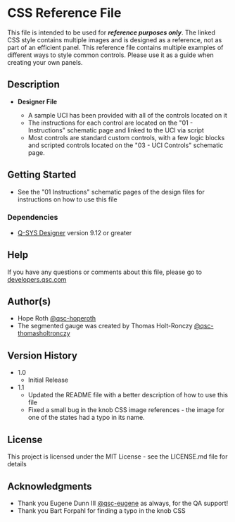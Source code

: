 # CSS Reference File

This file is intended to be used for **_reference purposes only_**. The linked CSS style contains multiple images and is designed as a reference, not as part of an efficient panel. This reference file contains multiple examples of different ways to style common controls. Please use it as a guide when creating your own panels.

## Description

- **Designer File**

  - A sample UCI has been provided with all of the controls located on it
  - The instructions for each control are located on the "01 - Instructions" schematic page and linked to the UCI via script
  - Most controls are standard custom controls, with a few logic blocks and scripted controls located on the "03 - UCI Controls" schematic page.

## Getting Started

- See the "01 Instructions" schematic pages of the design files for instructions on how to use this file

### Dependencies

- [Q-SYS Designer](https://www.qsys.com/resources/software-and-firmware/q-sys-designer-software/) version 9.12 or greater

## Help

If you have any questions or comments about this file, please go to [developers.qsc.com](https://developers.qsc.com)

## Author(s)

- Hope Roth [@qsc-hoperoth](https://github.com/qsc-hoperoth)
- The segmented gauge was created by Thomas Holt-Ronczy [@qsc-thomasholtronczy](https://github.com/qsc-thomasholtronczy)

## Version History

- 1.0
  - Initial Release
- 1.1
  - Updated the README file with a better description of how to use this file
  - Fixed a small bug in the knob CSS image references - the image for one of the states had a typo in its name.

## License

This project is licensed under the MIT License - see the LICENSE.md file for details

## Acknowledgments

- Thank you Eugene Dunn III [@qsc-eugene](https://github.com/qsc-eugene) as always, for the QA support!
- Thank you Bart Forpahl for finding a typo in the knob CSS
